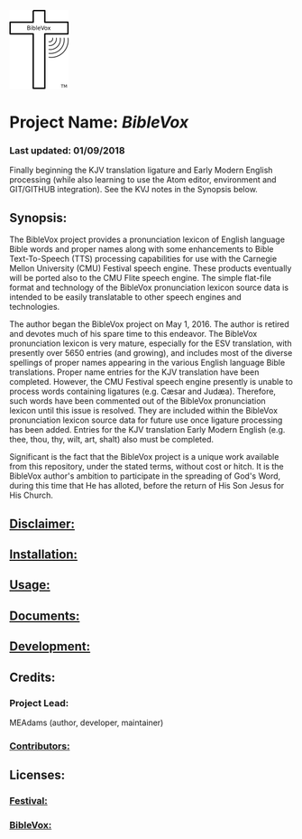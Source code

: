 ![alt text](BibleVoxLogo.png "Logo and Trademark of the BibleVox project")

# Project Name: *BibleVox*

### Last updated: 01/09/2018
Finally beginning the KJV translation ligature and Early Modern English processing (while also learning to use the Atom editor, environment and GIT/GITHUB integration). See the KVJ notes in the Synopsis below.

## Synopsis:

The BibleVox project provides a pronunciation lexicon of English language Bible words and proper names along with some enhancements to Bible Text-To-Speech (TTS) processing capabilities for use with the Carnegie Mellon University (CMU) Festival speech engine. These products eventually will be ported also to the CMU Flite speech engine. The simple flat-file format and technology of the BibleVox pronunciation lexicon source data is intended to be easily translatable to other speech engines and technologies.

The author began the BibleVox project on May 1, 2016. The author is retired and devotes much of his spare time to this endeavor. The BibleVox pronunciation lexicon is very mature, especially for the ESV translation, with presently over 5650 entries (and growing), and includes most of the diverse spellings of proper names appearing in the various English language Bible translations. Proper name entries for the KJV translation have been completed. However, the CMU Festival speech engine presently is unable to process words containing ligatures (e.g. Cæsar and Judæa). Therefore, such words have been commented out of the BibleVox pronunciation lexicon until this issue is resolved. They are included within the BibleVox pronunciation lexicon source data for future use once ligature processing has been added. Entries for the KJV translation Early Modern English (e.g. thee, thou, thy, wilt, art, shalt) also must be completed.

Significant is the fact that the BibleVox project is a unique work available from this repository, under the stated terms, without cost or hitch. It is the BibleVox author's ambition to participate in the spreading of God's Word, during this time that He has alloted, before the return of His Son Jesus for His Church.

## [Disclaimer:](disclaimer.md)

## [Installation:](installation.md)

## [Usage:](./Speech/SpeechDirDoc.md)

## [Documents:](./Docs/DocsDirDoc.md)

## [Development:](./Tools/ToolsDirDoc.md)

## Credits:
### Project Lead:
   MEAdams (author, developer, maintainer)

### [Contributors:](./contributors.md)

## Licenses:

### [Festival:](./COPYING)

### [BibleVox:](./LICENSE)
